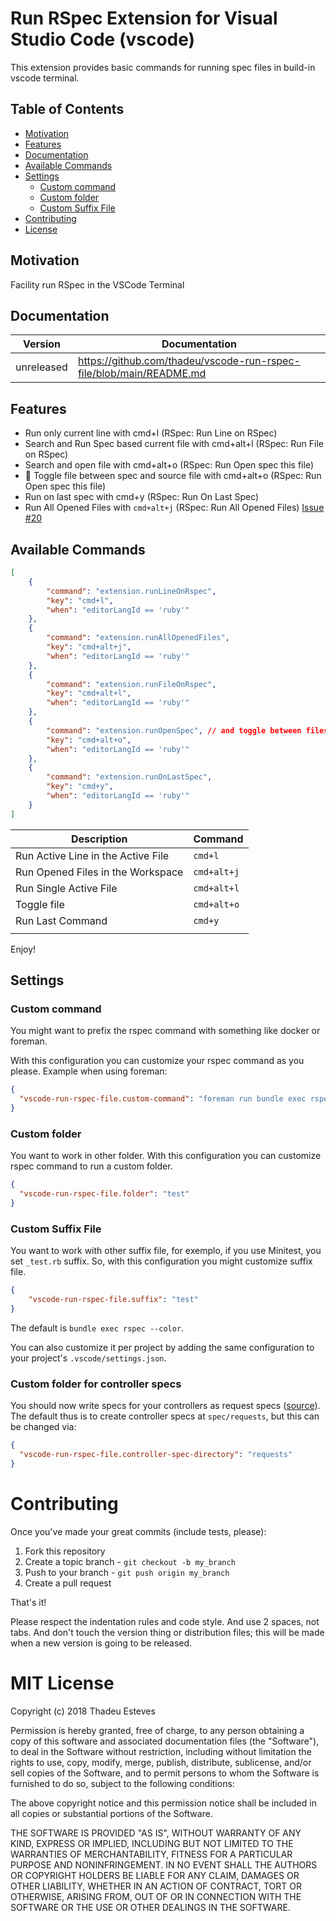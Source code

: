# Run RSpec Extension for Visual Studio Code (vscode)

This extension provides basic commands for running spec files in build-in vscode terminal.

## Table of Contents <!-- omit in toc -->
  - [Motivation](#motivation)
  - [Features](#features)
  - [Documentation](#documentation)
  - [Available Commands](#available-commands)
  - [Settings](#settings)
    - [Custom command](#custom-command)
    - [Custom folder](#custom-folder)
    - [Custom Suffix File](#custom-suffix-file)
  - [Contributing](#contributing)
  - [License](#license)

## Motivation

Facility run RSpec in the VSCode Terminal

## Documentation <!-- omit in toc -->

Version    | Documentation
---------- | -------------
unreleased | https://github.com/thadeu/vscode-run-rspec-file/blob/main/README.md

## Features

* Run only current line with cmd+l (RSpec: Run Line on RSpec)
* Search and Run Spec based current file with cmd+alt+l (RSpec: Run File on RSpec)
* Search and open file with cmd+alt+o (RSpec: Run Open spec this file)
* 🎉 Toggle file between spec and source file with cmd+alt+o (RSpec: Run Open spec this file)
* Run on last spec with cmd+y (RSpec: Run On Last Spec)
* Run All Opened Files with `cmd+alt+j` (RSpec: Run All Opened Files) [Issue #20](https://github.com/thadeu/vscode-run-rspec-file/issues/20)

## Available Commands

```json
[
    {
        "command": "extension.runLineOnRspec",
        "key": "cmd+l",
        "when": "editorLangId == 'ruby'"
    },
    {
        "command": "extension.runAllOpenedFiles",
        "key": "cmd+alt+j",
        "when": "editorLangId == 'ruby'"
    },
    {
        "command": "extension.runFileOnRspec",
        "key": "cmd+alt+l",
        "when": "editorLangId == 'ruby'"
    },
    {
        "command": "extension.runOpenSpec", // and toggle between files
        "key": "cmd+alt+o",
        "when": "editorLangId == 'ruby'"
    },
    {
        "command": "extension.runOnLastSpec",
        "key": "cmd+y",
        "when": "editorLangId == 'ruby'"
    }
]
```

| Description                           | Command       |
|-------------                          | -------       |
| Run Active Line in the Active File    | `cmd+l`       |
| Run Opened Files in the Workspace     | `cmd+alt+j`   |
| Run Single Active File                | `cmd+alt+l`   |
| Toggle file                           | `cmd+alt+o`   |
| Run Last Command                      | `cmd+y`       |
|                                       |               |

Enjoy!

## Settings

### Custom command

You might want to prefix the rspec command with something like docker or foreman.

With this configuration you can customize your rspec command as you please. Example when using foreman:

```json
{
  "vscode-run-rspec-file.custom-command": "foreman run bundle exec rspec --color"
}
```

### Custom folder

You want to work in other folder. With this configuration you can customize rspec command to run a custom folder.

```json
{
  "vscode-run-rspec-file.folder": "test"
}
```

### Custom Suffix File

You want to work with other suffix file, for exemplo, if you use Minitest, you set `_test.rb` suffix. So, with this configuration you might customize suffix file. 

```json
{
    "vscode-run-rspec-file.suffix": "test"
}
```

The default is `bundle exec rspec --color`.

You can also customize it per project by adding the same configuration to your project's `.vscode/settings.json`.

### Custom folder for controller specs

You should now write specs for your controllers as request specs ([source](http://rspec.info/blog/2016/07/rspec-3-5-has-been-released/)). The default thus is to create controller specs at `spec/requests`, but this can be changed via:

```json
{
  "vscode-run-rspec-file.controller-spec-directory": "requests"
}
```

# Contributing

Once you've made your great commits (include tests, please):

1. Fork this repository
2. Create a topic branch - `git checkout -b my_branch`
3. Push to your branch - `git push origin my_branch`
4. Create a pull request

That's it!

Please respect the indentation rules and code style. And use 2 spaces, not tabs. And don't touch the version thing or distribution files; this will be made when a new version is going to be released.

# MIT License

Copyright (c) 2018 Thadeu Esteves

Permission is hereby granted, free of charge, to any person obtaining a copy
of this software and associated documentation files (the "Software"), to deal
in the Software without restriction, including without limitation the rights
to use, copy, modify, merge, publish, distribute, sublicense, and/or sell
copies of the Software, and to permit persons to whom the Software is
furnished to do so, subject to the following conditions:

The above copyright notice and this permission notice shall be included in all
copies or substantial portions of the Software.

THE SOFTWARE IS PROVIDED "AS IS", WITHOUT WARRANTY OF ANY KIND, EXPRESS OR
IMPLIED, INCLUDING BUT NOT LIMITED TO THE WARRANTIES OF MERCHANTABILITY,
FITNESS FOR A PARTICULAR PURPOSE AND NONINFRINGEMENT. IN NO EVENT SHALL THE
AUTHORS OR COPYRIGHT HOLDERS BE LIABLE FOR ANY CLAIM, DAMAGES OR OTHER
LIABILITY, WHETHER IN AN ACTION OF CONTRACT, TORT OR OTHERWISE, ARISING FROM,
OUT OF OR IN CONNECTION WITH THE SOFTWARE OR THE USE OR OTHER DEALINGS IN THE
SOFTWARE.